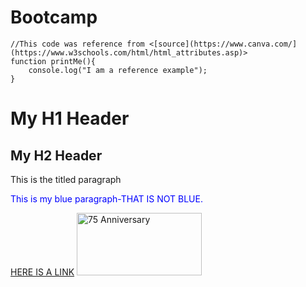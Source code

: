 # Bootcamp
    //This code was reference from <[source](https://www.canva.com/](https://www.w3schools.com/html/html_attributes.asp)>
    function printMe(){
        console.log("I am a reference example");
    }
<!DOCTYPE html>
<html lang="en-US">
<body>
    <h1 title="BOO! This is my header">My H1 Header</h1>
<h2 title="BOO! This is my header...again">My H2 Header</h2>

<p title="This is my paragraph">This is the titled paragraph</p> 
<p style="color:blue;">This is my blue paragraph-THAT IS NOT BLUE.</p>
<a href="https://www.dot.state.mn.us/minnesotago/index50yearvision.html">HERE IS A LINK</a>
<img src="https://transportation.ky.gov/Education/PublishingImages/Group-75-scholarship2-website2.jpg" alt="75 Anniversary" width="200" height="100">
</body>
</html>
